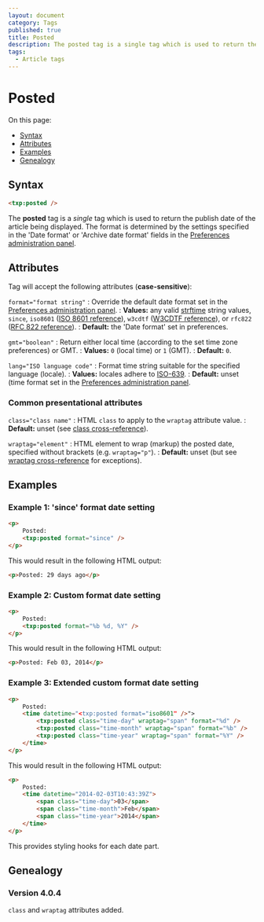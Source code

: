 ```yaml
---
layout: document
category: Tags
published: true
title: Posted
description: The posted tag is a single tag which is used to return the publish date of the article being displayed.
tags:
  - Article tags
---
```


# Posted

On this page:

* [Syntax](#syntax)
* [Attributes](#attributes)
* [Examples](#examples)
* [Genealogy](#genealogy)

## Syntax

~~~ html
<txp:posted />
~~~

The **posted** tag is a *single* tag which is used to return the publish date of the article being displayed. The format is determined by the settings specified in the 'Date format' or 'Archive date format' fields in the [Preferences administration panel](https://docs.textpattern.io/administration/preferences-panel).

## Attributes

Tag will accept the following attributes (**case-sensitive**):

`format="format string"`
: Override the default date format set in the [Preferences administration panel](https://docs.textpattern.io/administration/preferences-panel).
: **Values:** any valid [strftime](http://php.net/strftime) string values, `since`, `iso8601` ([ISO 8601 reference](http://en.wikipedia.org/wiki/ISO_8601)), `w3cdtf` ([W3CDTF reference](http://www.w3.org/TR/NOTE-datetime)), or `rfc822` ([RFC 822 reference](http://www.w3.org/Protocols/rfc822/#z28)).
: **Default:** the 'Date format' set in preferences.

`gmt="boolean"`
: Return either local time (according to the set time zone preferences) or GMT.
: **Values:** `0` (local time) or `1` (GMT).
: **Default:** `0`.

`lang="ISO language code"`
: Format time string suitable for the specified language (locale).
: **Values:** locales adhere to [ISO-639](http://en.wikipedia.org/wiki/ISO_639-2).
: **Default:** unset (time format set in the [Preferences administration panel](https://docs.textpattern.io/administration/preferences-panel).

### Common presentational attributes

`class="class name"`
: HTML `class` to apply to the `wraptag` attribute value.
: **Default:** unset (see [class cross-reference](https://docs.textpattern.io/tags/tag-attributes-cross-reference#class)).

`wraptag="element"`
: HTML element to wrap (markup) the posted date, specified without brackets (e.g. `wraptag="p"`).
: **Default:** unset (but see [wraptag cross-reference](https://docs.textpattern.io/tags/tag-attributes-cross-reference#wraptag) for exceptions).

## Examples

### Example 1: 'since' format date setting

~~~ html
<p>
    Posted:
    <txp:posted format="since" />
</p>
~~~

This would result in the following HTML output:

~~~ html
<p>Posted: 29 days ago</p>
~~~

### Example 2: Custom format date setting

~~~ html
<p>
    Posted:
    <txp:posted format="%b %d, %Y" />
</p>
~~~

This would result in the following HTML output:

~~~ html
<p>Posted: Feb 03, 2014</p>
~~~

### Example 3: Extended custom format date setting

~~~ html
<p>
    Posted:
    <time datetime="<txp:posted format="iso8601" />">
        <txp:posted class="time-day" wraptag="span" format="%d" />
        <txp:posted class="time-month" wraptag="span" format="%b" />
        <txp:posted class="time-year" wraptag="span" format="%Y" />
    </time>
</p>
~~~

This would result in the following HTML output:

~~~ html
<p>
    Posted:
    <time datetime="2014-02-03T10:43:39Z">
        <span class="time-day">03</span>
        <span class="time-month">Feb</span>
        <span class="time-year">2014</span>
    </time>
</p>
~~~

This provides styling hooks for each date part.

## Genealogy

### Version 4.0.4

`class` and `wraptag` attributes added.
